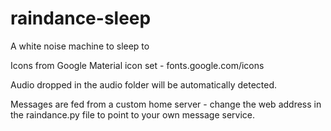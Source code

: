 # raindance-sleep
A white noise machine to sleep to

Icons from Google Material icon set - fonts.google.com/icons

Audio dropped in the audio folder will be automatically detected.

Messages are fed from a custom home server - change the web address in the raindance.py file to point to your own message service.